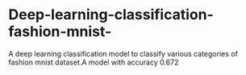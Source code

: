 # Deep-learning-classification-fashion-mnist-
A deep learning classification model to classify various categories of fashion mnist dataset.A model with accuracy 0.672
